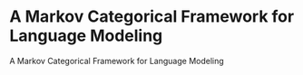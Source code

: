 # A Markov Categorical Framework for Language Modeling

A Markov Categorical Framework for Language Modeling
